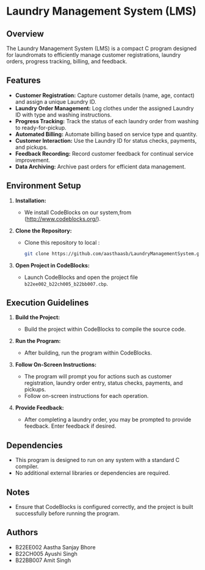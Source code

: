 
# Laundry Management System (LMS)

## Overview
The Laundry Management System (LMS) is a compact C program designed for laundromats to efficiently manage customer registrations, laundry orders, progress tracking, billing, and feedback.

## Features
- **Customer Registration:** Capture customer details (name, age, contact) and assign a unique Laundry ID.
- **Laundry Order Management:** Log clothes under the assigned Laundry ID with type and washing instructions.
- **Progress Tracking:** Track the status of each laundry order from washing to ready-for-pickup.
- **Automated Billing:** Automate billing based on service type and quantity.
- **Customer Interaction:** Use the Laundry ID for status checks, payments, and pickups.
- **Feedback Recording:** Record customer feedback for continual service improvement.
- **Data Archiving:** Archive past orders for efficient data management.

## Environment Setup
1. **Installation:**
   - We install CodeBlocks  on our system,from (http://www.codeblocks.org/).

2. **Clone the Repository:**
   - Clone this repository to  local :
     ```bash
     git clone https://github.com/aasthaasb/LaundryManagementSystem.git
     ```
     
3. **Open Project in CodeBlocks:**
   - Launch CodeBlocks and open the project file `b22ee002_b22ch005_b22bb007.cbp`.

## Execution Guidelines
1. **Build the Project:**
   - Build the project within CodeBlocks to compile the source code.

2. **Run the Program:**
   - After building, run the program within CodeBlocks.

3. **Follow On-Screen Instructions:**
   - The program will prompt you for actions such as customer registration, laundry order entry, status checks, payments, and pickups.
   - Follow on-screen instructions for each operation.

4. **Provide Feedback:**
   - After completing a laundry order, you may be prompted to provide feedback. Enter feedback if desired.

## Dependencies
- This program is designed to run on any system with a standard C compiler.
- No additional external libraries or dependencies are required.

## Notes
- Ensure that CodeBlocks is configured correctly, and the project is built successfully before running the program.

## Authors
- B22EE002 Aastha Sanjay Bhore
- B22CH005 Ayushi Singh
- B22BB007 Amit Singh
  


